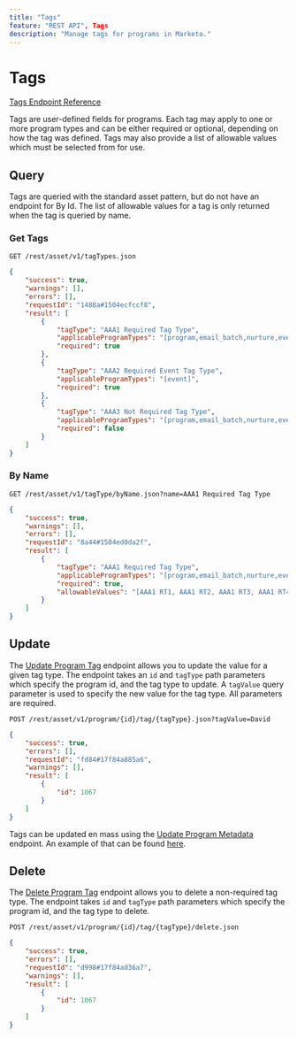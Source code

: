 ```yaml
---
title: "Tags"
feature: "REST API", Tags
description: "Manage tags for programs in Marketo."
---
```


# Tags

[Tags Endpoint Reference](https://developer.adobe.com/marketo-apis/api/asset/#tag/Tags)

Tags are user-defined fields for programs. Each tag may apply to one or more program types and can be either required or optional, depending on how the tag was defined. Tags may also provide a list of allowable values which must be selected from for use.

## Query

Tags are queried with the standard asset pattern, but do not have an endpoint for By Id. The list of allowable values for a tag is only returned when the tag is queried by name.

### Get Tags

```
GET /rest/asset/v1/tagTypes.json
```

```json
{
    "success": true,
    "warnings": [],
    "errors": [],
    "requestId": "1488a#1504ecfccf8",
    "result": [
        {
            "tagType": "AAA1 Required Tag Type",
            "applicableProgramTypes": "[program,email_batch,nurture,event,webinar]",
            "required": true
        },
        {
            "tagType": "AAA2 Required Event Tag Type",
            "applicableProgramTypes": "[event]",
            "required": true
        },
        {
            "tagType": "AAA3 Not Required Tag Type",
            "applicableProgramTypes": "[program,email_batch,nurture,event,webinar]",
            "required": false
        }
    ]
}
```

### By Name

```
GET /rest/asset/v1/tagType/byName.json?name=AAA1 Required Tag Type
```

```json
{
    "success": true,
    "warnings": [],
    "errors": [],
    "requestId": "8a44#1504ed0da2f",
    "result": [
        {
            "tagType": "AAA1 Required Tag Type",
            "applicableProgramTypes": "[program,email_batch,nurture,event,webinar]",
            "required": true,
            "allowableValues": "[AAA1 RT1, AAA1 RT2, AAA1 RT3, AAA1 RT4]"
        }
    ]
}
```

## Update

The [Update Program Tag](https://developer.adobe.com/marketo-apis/api/asset/#tag/Programs/operation/updateProgramUsingPOST) endpoint allows you to update the value for a given tag type. The endpoint takes an `id` and `tagType` path parameters which specify the program id, and the tag type to update. A `tagValue` query parameter is used to specify the new value for the tag type. All parameters are required.

```
POST /rest/asset/v1/program/{id}/tag/{tagType}.json?tagValue=David
```

```json
{
    "success": true,
    "errors": [],
    "requestId": "fd84#17f84a885a6",
    "warnings": [],
    "result": [
        {
            "id": 1067
        }
    ]
}
```

Tags can be updated en mass using the [Update Program Metadata](https://developer.adobe.com/marketo-apis/api/asset/#tag/Programs/operation/updateProgramUsingPOST) endpoint. An example of that can be found [here](programs.md#update).

## Delete

The [Delete Program Tag](https://developer.adobe.com/marketo-apis/api/asset/#tag/Programs/operation/deleteProgramUsingPOST) endpoint allows you to delete a non-required tag type. The endpoint takes `id` and `tagType` path parameters which specify the program id, and the tag type to delete.

```
POST /rest/asset/v1/program/{id}/tag/{tagType}/delete.json
```

```json
{
    "success": true,
    "errors": [],
    "requestId": "d998#17f84ad36a7",
    "warnings": [],
    "result": [
        {
            "id": 1067
        }
    ]
}
```

